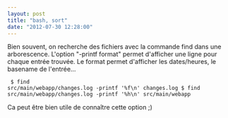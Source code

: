 ```yaml
---
layout: post
title: "bash, sort"
date: "2012-07-30 12:28:00"
---
```

Bien souvent, on recherche des fichiers avec la commande find dans une arborescence.  L'option "-printf format" permet d'afficher une ligne pour chaque entrée trouvée. Le format permet d'afficher les dates/heures, le basename de l'entrée...  <pre><code>
$ find src/main/webapp/changes.log -printf '%f\n'
changes.log
$ find src/main/webapp/changes.log -printf '%h\n'
src/main/webapp
</code></pre> Ca peut être bien utile de connaître cette option ;)
